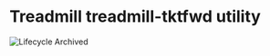 # Treadmill treadmill-tktfwd utility

 ![Lifecycle Archived](https://badgen.net/badge/Lifecycle/Archived/grey)

